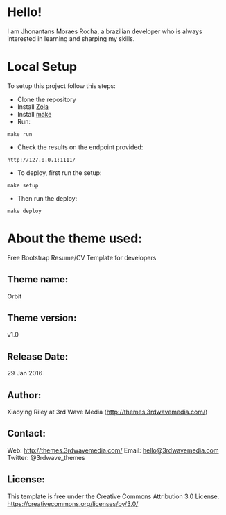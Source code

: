 # Hello!
I am Jhonantans Moraes Rocha, a brazilian developer who is always interested in learning and sharping my skills.

# Local Setup
To setup this project follow this steps:
- Clone the repository
- Install [Zola](https://www.getzola.org/) 
- Install [make](https://www.gnu.org/software/make/)
- Run:
```
make run
```
- Check the results on the endpoint provided:
```
http://127.0.0.1:1111/
```
- To deploy, first run the setup:
```
make setup
```
- Then run the deploy:
```
make deploy
```

# About the theme used:
Free Bootstrap Resume/CV Template for developers

## Theme name:
Orbit

## Theme version:
v1.0

## Release Date:
29 Jan 2016

## Author: 
Xiaoying Riley at 3rd Wave Media (http://themes.3rdwavemedia.com/)

## Contact:
Web: http://themes.3rdwavemedia.com/
Email: hello@3rdwavemedia.com
Twitter: @3rdwave_themes

## License: 
This template is free under the Creative Commons Attribution 3.0 License.
https://creativecommons.org/licenses/by/3.0/
